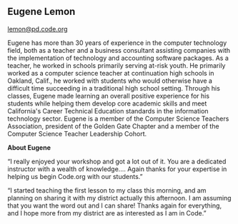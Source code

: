 ## Eugene Lemon
[lemon@pd.code.org](mailto:lemon@pd.code.org)

Eugene has more than 30 years of experience in the computer technology field, both as a teacher and a business consultant assisting companies with the implementation of technology and accounting software packages. As a teacher, he worked in schools primarily serving at-risk youth. He primarily worked as a computer science teacher at continuation high schools in Oakland, Calif., he worked with students who would otherwise have a difficult time succeeding in a traditional high school setting. Through his classes, Eugene made learning an overall positive experience for his students while helping them develop core academic skills and meet California's Career Technical Education standards in the information technology sector. Eugene is a member of the Computer Science Teachers Association, president of the Golden Gate Chapter and a member of the Computer Science Teacher Leadership Cohort.

**About Eugene**


“I really enjoyed your workshop and got a lot out of it. You are a dedicated instructor with a wealth of knowledge.... Again thanks for your expertise in helping us begin Code.org with our students.”

“I started teaching the first lesson to my class this morning, and am planning on sharing it with my district actually this afternoon. I am assuming that you want the word out and I can share! Thanks again for everything, and I hope more from my district are as interested as I am in Code.” 

